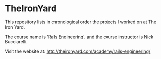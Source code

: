 TheIronYard
===========

This repository lists in chronological order the projects I worked on at The Iron Yard.

The course name is 'Rails Engineering', and the course instructor is Nick Bucciarelli.

Visit the website at:
http://theironyard.com/academy/rails-engineering/
